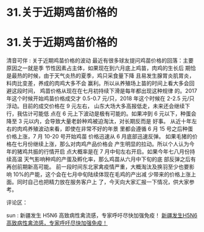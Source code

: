 # 31.关于近期鸡苗价格的

# 31.关于近期鸡苗价格的

清音可伴 : 关于近期鸡苗价格的波动 最近有很多球友提问鸡苗价格的回落：主要原因之一就是季 节性因素占主体，如果现在到六月底上鸡苗，肉鸡的生长后 期恰是最热的时候，由于天气炎热的夏季，鸡只采食量下降 且易发生腺胃炎肌胃炎，料肉比变差，养成的肉鸡大多不会 赢利。所以从养殖场上苗的时间上看大多会回避这段时间， 鸡苗价格从现在在七月初持续下滑是每年都出现这种规律 的。2017 年这个时候开始鸡苗价格成交才 0.5-0.7 元/只，2018 年这个时候在 2-2.5 元/只浮动。目前的成交价格在 9 元左右， 山东大场大多高报低走，未来还会继续下行，我估计可能低 点在 6 元上下波动是极有可能的。如果冲到 6 元以下，种蛋会 降至 3 元以内，会导致大量老龄种鸡被迫淘汰，对长期反而是 好事。 从近十年左右的肉鸡养殖波动来看，即使在非常不好的年景 里都会遵循 6 月 15 号之后种蛋价格上涨，7 月 10-20 号开始鸡苗 价格迅速从 6 月底部迅速反弹。 如果毛猪的价格在七月份继续上涨，那么对肉鸡产品价格会 产生明显的拉动。所以个人认为今年的猪鸡共振的行情开启 点大概率是在 7 月中旬左右开启。如果今年七八月份持续高温 天气影响种鸡的产蛋及孵化率，那么鸡苗从六月中下旬的底 部反弹之后有再创前期新高可能。 前一段时间东北家禽疫情严重，大概淘汰及换羽至少也要影 响 10%的产能，这个会在七月中旬陆续体现在毛鸡的产出减 少带来的价格上涨上面。同时自己也把精力放在服务客户上 了，今天向大家汇报一下情况，供大家参考。

评论区：

sun : 新疆发生 H5N6 高致病性禽流感，专家呼吁尽快加强免疫！ [新疆发生](https://mp.weixin.qq.com/s/372I8tEJcgfp2BIaDefjeQ)[H5N6](https://mp.weixin.qq.com/s/372I8tEJcgfp2BIaDefjeQ)[高致病性禽流感，专家呼吁尽快加强免疫！](https://mp.weixin.qq.com/s/372I8tEJcgfp2BIaDefjeQ)